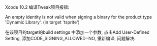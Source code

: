Xcode 10.2 编译Tweak项目报错: 

An empty identity is not valid when signing a binary for the product type 'Dynamic Library'. (in target 'tsprite')


在该项目的target的build settings 中添加一个参数, 点击Add User-Defined Setting, 添加CODE_SIGNING_ALLOWED=NO, 重新编译, 问题解决.
